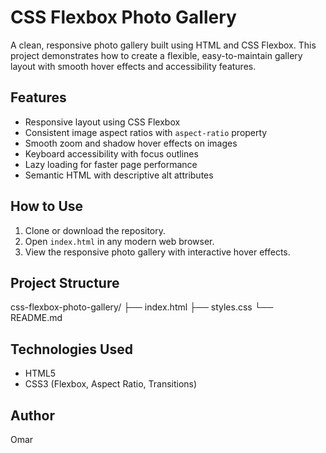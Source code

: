 # CSS Flexbox Photo Gallery

A clean, responsive photo gallery built using HTML and CSS Flexbox. This project demonstrates how to create a flexible, easy-to-maintain gallery layout with smooth hover effects and accessibility features.

## Features

- Responsive layout using CSS Flexbox
- Consistent image aspect ratios with `aspect-ratio` property
- Smooth zoom and shadow hover effects on images
- Keyboard accessibility with focus outlines
- Lazy loading for faster page performance
- Semantic HTML with descriptive alt attributes

## How to Use

1. Clone or download the repository.
2. Open `index.html` in any modern web browser.
3. View the responsive photo gallery with interactive hover effects.

## Project Structure

css-flexbox-photo-gallery/
├── index.html
├── styles.css
└── README.md


## Technologies Used

- HTML5
- CSS3 (Flexbox, Aspect Ratio, Transitions)

## Author

Omar
